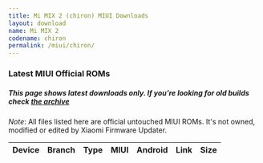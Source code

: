```yaml
---
title: Mi MIX 2 (chiron) MIUI Downloads
layout: download
name: Mi MIX 2
codename: chiron
permalink: /miui/chiron/
---
```

### Latest MIUI Official ROMs
##### This page shows latest downloads only. If you're looking for old builds check [the archive](/archive/miui/chiron/)
*Note*: All files listed here are official untouched MIUI ROMs. It's not owned, modified or edited by Xiaomi Firmware Updater.


<div class="table-responsive-md" id="table-wrapper">
<table id="miui" class="compact table table-striped table-hover table-sm">
    <thead class="thead-dark">
        <tr>
            <th>Device</th>
            <th>Branch</th>
            <th>Type</th>
            <th>MIUI</th>
            <th>Android</th>
            <th>Link</th>
            <th>Size</th>
        </tr>
    </thead>
    <script>loadMiuiDownloads('chiron')</script>
</table>
</div>


